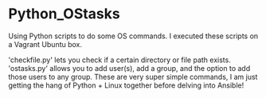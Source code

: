 # Python_OStasks
Using Python scripts to do some OS commands. I executed these scripts on a Vagrant Ubuntu box. 

'checkfile.py' lets you check if a certain directory or file path exists. 'ostasks.py' allows you to add user(s), add a group, and the option to add those users to any group. These are very super simple commands, I am just getting the hang of Python + Linux together before delving into Ansible!

